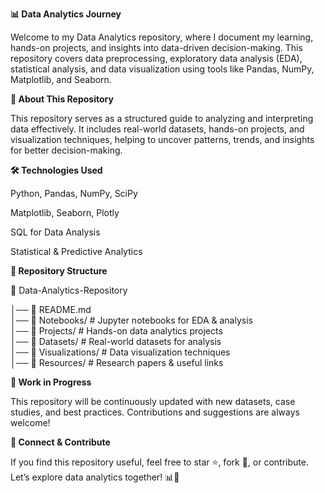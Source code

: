 **📊 Data Analytics Journey**

Welcome to my Data Analytics repository, where I document my learning, hands-on projects, and insights into data-driven decision-making. This repository covers data preprocessing, exploratory data analysis (EDA), statistical analysis, and data visualization using tools like Pandas, NumPy, Matplotlib, and Seaborn.

**📌 About This Repository**

This repository serves as a structured guide to analyzing and interpreting data effectively. It includes real-world datasets, hands-on projects, and visualization techniques, helping to uncover patterns, trends, and insights for better decision-making.

**🛠 Technologies Used**

Python, Pandas, NumPy, SciPy

Matplotlib, Seaborn, Plotly

SQL for Data Analysis

Statistical & Predictive Analytics

**📂 Repository Structure**

📁 Data-Analytics-Repository

│── 📄 README.md  
│── 📁 Notebooks/           # Jupyter notebooks for EDA & analysis  
│── 📁 Projects/            # Hands-on data analytics projects  
│── 📁 Datasets/            # Real-world datasets for analysis  
│── 📁 Visualizations/      # Data visualization techniques  
│── 📁 Resources/           # Research papers & useful links  

**🚧 Work in Progress**

This repository will be continuously updated with new datasets, case studies, and best practices. Contributions and suggestions are always welcome!

**🤝 Connect & Contribute**

If you find this repository useful, feel free to star ⭐, fork 🍴, or contribute. Let’s explore data analytics together! 📊🚀

